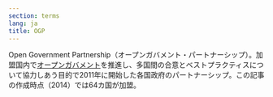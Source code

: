 ```yaml
---
section: terms
lang: ja
title: OGP
---
```


Open Government Partnership（オープンガバメント・パートナーシップ）。加盟国内で[オープンガバメント](../open-government/)を推進し、多国間の合意とベストプラクティスについて協力しあう目的で2011年に開始した各国政府のパートナーシップ。この記事の作成時点（2014）では64カ国が加盟。
